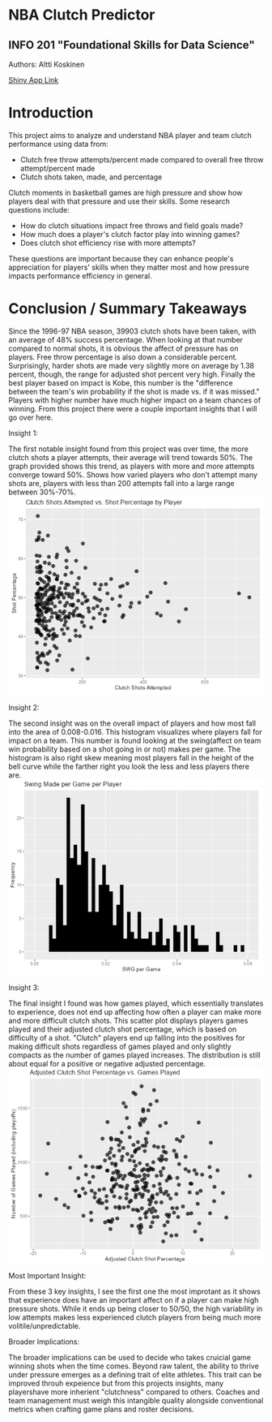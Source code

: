 # NBA Clutch Predictor

## INFO 201 "Foundational Skills for Data Science"

Authors: Altti Koskinen

[Shiny App Link](https://alttik.shinyapps.io/final-project-alttik/)

# Introduction

<p>This project aims to analyze and understand NBA player and team clutch performance using data from:</p>
      <ul>
        <li>Clutch free throw attempts/percent made compared to overall free throw attempt/percent made</li>
        <li>Clutch shots taken, made, and percentage</li>
      </ul>
      <p>Clutch moments in basketball games are high pressure and show how players deal with that pressure and use their skills. Some research questions include:</p>
      <ul>
        <li>How do clutch situations impact free throws and field goals made?</li>
        <li>How much does a player's clutch factor play into winning games?</li>
        <li>Does clutch shot efficiency rise with more attempts?</li>
      </ul>
      <p>These questions are important because they can enhance people's appreciation for players' skills when they matter most and how pressure impacts performance efficiency in general.</p>

# Conclusion / Summary Takeaways

Since the 1996-97 NBA season, 39903 clutch shots have been taken, with an average of 48% success percentage. When looking at that number compared to normal shots, it is obvious the affect of pressure has on players. Free throw percentage is also down a considerable percent. Surprisingly, harder shots are made very slightly more on average by 1.38 percent, though, the range for adjusted shot percent very high. Finally the best player based on impact is Kobe, this number is the "difference between the team's win probability if the shot is made vs. if it was missed." Players with higher number have much higher impact on a team chances of winning. From this project there were a couple important insights that I will go over here.

Insight 1:

The first notable insight found from this project was over time, the more clutch shots a player attempts, their average will trend towards 50%. The graph provided shows this trend, as players with more and more attempts converge toward 50%. Shows how varied players who don't attempt many shots are, players with less than 200 attempts fall into a large range between 30%-70%.
![Clutch Shot Pct Chart](./plot1.png)

Insight 2:

The second insight was on the overall impact of players and how most fall into the area of 0.008-0.016. This histogram visualizes where players fall for impact on a team. This number is found looking at the swing(affect on team win probability based on a shot going in or not) makes per game. The histogram is also right skew meaning most players fall in the height of the bell curve while the farther right you look the less and less players there are.
![Swing Per Game Chart](./plot2.png)

Insight 3:

The final insight I found was how games played, which essentially translates to experience, does not end up affecting how often a player can make more and more difficult clutch shots. This scatter plot displays players games played and their adjusted clutch shot percentage, which is based on difficulty of a shot. "Clutch" players end up falling into the positives for making difficult shots regardless of games played and only slightly compacts as the number of games played increases. The distribution is still about equal for a positive or negative adjusted percentage.
![Adjusted Clutch Shot Pct Chart](./plot3.png)

Most Important Insight:

From these 3 key insights, I see the first one the most improtant as it shows that experience does have an important affect on if a player can make high pressure shots. While it ends up being closer to 50/50, the high variability in low attempts makes less experienced clutch players from being much more volitile/unpredictable.

Broader Implications:

The broader implications can be used to decide who takes cruicial game winning shots when the time comes. Beyond raw talent, the ability to thrive under pressure emerges as a defining trait of elite athletes. This trait can be improved throuh expeience but from this projects insights, many playershave more inherient "clutchness" compared to others. Coaches and team management must weigh this intangible quality alongside conventional metrics when crafting game plans and roster decisions.
